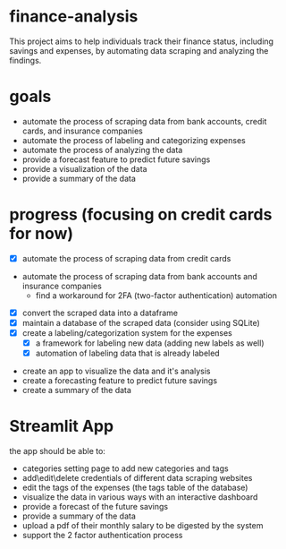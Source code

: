 # finance-analysis
This project aims to help individuals track their finance status, including savings and expenses, by automating data scraping and analyzing the findings. 


# goals
- automate the process of scraping data from bank accounts, credit cards, and insurance companies
- automate the process of labeling and categorizing expenses
- automate the process of analyzing the data
- provide a forecast feature to predict future savings 
- provide a visualization of the data
- provide a summary of the data


# progress (focusing on credit cards for now)
- [x] automate the process of scraping data from credit cards
- automate the process of scraping data from bank accounts and insurance companies
    - find a workaround for 2FA (two-factor authentication) automation
- [x] convert the scraped data into a dataframe
- [x] maintain a database of the scraped data (consider using SQLite)
- [x] create a labeling/categorization system for the expenses
    - [x] a framework for labeling new data (adding new labels as well)
    - [x] automation of labeling data that is already labeled
- create an app to visualize the data and it's analysis
- create a forecasting feature to predict future savings
- create a summary of the data


# Streamlit App
the app should be able to:
- categories setting page to add new categories and tags
- add\edit\delete credentials of different data scraping websites
- edit the tags of the expenses (the tags table of the database)
- visualize the data in various ways with an interactive dashboard
- provide a forecast of the future savings
- provide a summary of the data
- upload a pdf of their monthly salary to be digested by the system
- support the 2 factor authentication process
